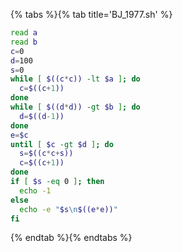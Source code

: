 {% tabs %}{% tab title='BJ_1977.sh' %}

```sh
read a
read b
c=0
d=100
s=0
while [ $((c*c)) -lt $a ]; do
  c=$((c+1))
done
while [ $((d*d)) -gt $b ]; do
  d=$((d-1))
done
e=$c
until [ $c -gt $d ]; do
  s=$((c*c+s))
  c=$((c+1))
done
if [ $s -eq 0 ]; then
  echo -1
else
  echo -e "$s\n$((e*e))"
fi
```

{% endtab %}{% endtabs %}
